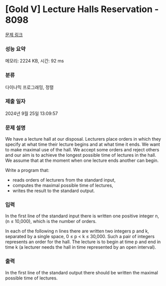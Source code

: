 # [Gold V] Lecture Halls Reservation - 8098 

[문제 링크](https://www.acmicpc.net/problem/8098) 

### 성능 요약

메모리: 2224 KB, 시간: 92 ms

### 분류

다이나믹 프로그래밍, 정렬

### 제출 일자

2024년 9월 25일 13:09:57

### 문제 설명

<p>We have a lecture hall at our disposal. Lecturers place orders in which they specify at what time their lecture begins and at what time it ends. We want to make maximal use of the hall. We accept some orders and reject others and our aim is to achieve the longest possible time of lectures in the hall. We assume that at the moment when one lecture ends another can begin.</p>

<p>Write a program that:</p>

<ul>
	<li>reads orders of lecturers from the standard input,</li>
	<li>computes the maximal possible time of lectures,</li>
	<li>writes the result to the standard output.</li>
</ul>

### 입력 

 <p>In the first line of the standard input there is written one positive integer n, (n ≤ 10,000), which is the number of orders.</p>

<p>In each of the following n lines there are written two integers p and k, separated by a single space, 0 ≤ p < k ≤ 30,000. Such a pair of integers represents an order for the hall. The lecture is to begin at time p and end in time k (a lecturer needs the hall in time represented by an open interval).</p>

### 출력 

 <p>In the first line of the standard output there should be written the maximal possible time of lectures.</p>

